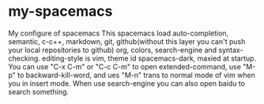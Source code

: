# my-spacemacs
My configure of spacemacs
    This spacemacs load auto-completion, semantic, c-c++, markdown, git, github(without this layer you can't push your local repositories to github) org, colors, search-engine and syntax-checking.
    editing-style is vim, theme id spacemacs-dark, maxied at startup.
    You can use "C-x C-m" or "C-c C-m" to open extended-command, use "M-p" to backward-kill-word, and ues "M-n" trans to normal mode of vim when you in insert mode. When use search-engine you can also open baidu to search something.
